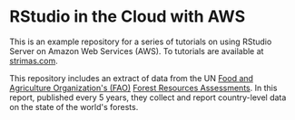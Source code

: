 # RStudio in the Cloud with AWS

This is an example repository for a series of tutorials on using RStudio Server on Amazon Web Services (AWS). To tutorials are available at [strimas.com](http://strimas.com).

This repository includes an extract of data from the UN [Food and Agriculture Organization's (FAO)](http://www.fao.org/home/en/) [Forest Resources Assessments](http://www.fao.org/forest-resources-assessment/explore-data/en/). In this report, published every 5 years, they collect and report country-level data on the state of the world's forests.
